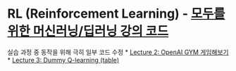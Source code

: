 # RL (Reinforcement Learning) - [모두를 위한 머신러닝/딥러닝 강의 코드](http://hunkim.github.io/ml/)
실습 과정 중 동작을 위해 극히 일부 코드 수정
	* [Lecture 2: OpenAI GYM 게임해보기](tensorflow/RL/rl-l02.md)
	* [Lecture 3: Dummy Q-learning (table)](tensorflow/RL/rl-l03.md)
